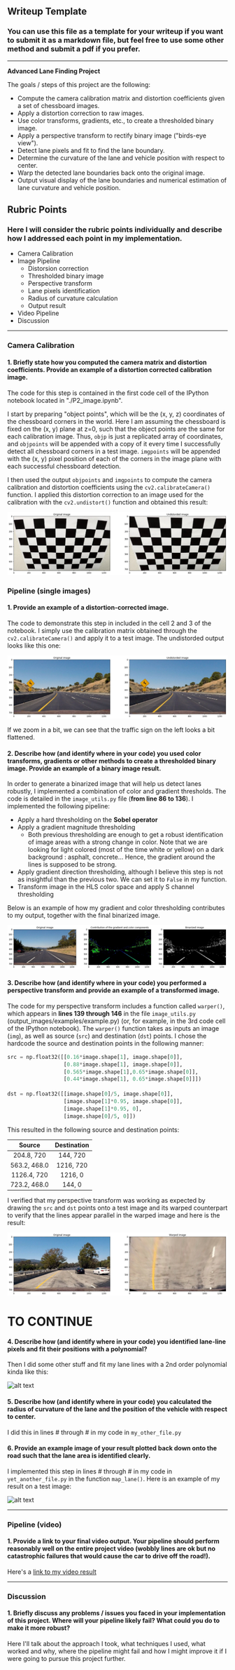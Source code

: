 ## Writeup Template

### You can use this file as a template for your writeup if you want to submit it as a markdown file, but feel free to use some other method and submit a pdf if you prefer.

---

**Advanced Lane Finding Project**

The goals / steps of this project are the following:

* Compute the camera calibration matrix and distortion coefficients given a set of chessboard images.
* Apply a distortion correction to raw images.
* Use color transforms, gradients, etc., to create a thresholded binary image.
* Apply a perspective transform to rectify binary image ("birds-eye view").
* Detect lane pixels and fit to find the lane boundary.
* Determine the curvature of the lane and vehicle position with respect to center.
* Warp the detected lane boundaries back onto the original image.
* Output visual display of the lane boundaries and numerical estimation of lane curvature and vehicle position.

[//]: # (Image References)

[image1]: ./output_images/undistorded_chessboard.jpg "Undistorted"
[image2]: ./output_images/undistorded_example.jpg "Road Transformed"
[image3]: ./output_images/contribs.jpg "Binary Example"
[image4]: ./output_images/warping.jpg "Warp Example"
[image5]: ./examples/color_fit_lines.jpg "Fit Visual"
[image6]: ./examples/example_output.jpg "Output"
[video1]: ./project_video.mp4 "Video"

## Rubric Points

### Here I will consider the rubric points individually and describe how I addressed each point in my implementation.
- Camera Calibration
- Image Pipeline
  - Distorsion correction
  - Thresholded binary image
  - Perspective transform
  - Lane pixels identification
  - Radius of curvature calculation
  - Output result
- Video Pipeline
- Discussion

---

### Camera Calibration

#### 1. Briefly state how you computed the camera matrix and distortion coefficients. Provide an example of a distortion corrected calibration image.

The code for this step is contained in the first code cell of the IPython notebook located in "./P2_image.ipynb".

I start by preparing "object points", which will be the (x, y, z) coordinates of the chessboard corners in the world. Here I am assuming the chessboard is fixed on the (x, y) plane at z=0, such that the object points are the same for each calibration image.  Thus, `objp` is just a replicated array of coordinates, and `objpoints` will be appended with a copy of it every time I successfully detect all chessboard corners in a test image.  `imgpoints` will be appended with the (x, y) pixel position of each of the corners in the image plane with each successful chessboard detection.

I then used the output `objpoints` and `imgpoints` to compute the camera calibration and distortion coefficients using the `cv2.calibrateCamera()` function.  I applied this distortion correction to an image used for the calibration with the `cv2.undistort()` function and obtained this result:

![alt text][image1]

### Pipeline (single images)

#### 1. Provide an example of a distortion-corrected image.

The code to demonstrate this step in included in the cell 2 and 3 of the notebook. I simply use the calibration matrix obtained through the `cv2.calibrateCamera()` and apply it to a test image. The undistorded output looks like this one:

![alt text][image2]

If we zoom in a bit, we can see that the traffic sign on the left looks a bit flattened.


#### 2. Describe how (and identify where in your code) you used color transforms, gradients or other methods to create a thresholded binary image.  Provide an example of a binary image result.

In order to generate a binarized image that will help us detect lanes robustly, I implemented a combination of color and gradient thresholds. The code is detailed in the `image_utils.py` file (**from line 86 to 136**). I implemented the following pipeline:
- Apply a hard thresholding on the **Sobel operator**
- Apply a gradient magnitude thresholding
  - Both previous thresholding are enough to get a robust identification of image areas with a strong change in color. Note that we are looking for light colored (most of the time white or yellow) on a dark background : asphalt, concrete... Hence, the gradient around the lines is supposed to be strong.
- Apply gradient direction thresholding, although I believe this step is not as insightful than the previous two. We can set it to `False` in my function.
- Transform image in the HLS color space and apply S channel thresholding

Below is an example of how my gradient and color thresholding contributes to my output, together with the final binarized image.

![alt text][image3]


#### 3. Describe how (and identify where in your code) you performed a perspective transform and provide an example of a transformed image.

The code for my perspective transform includes a function called `warper()`, which appears in **lines 139 through 146** in the file `image_utils.py` (output_images/examples/example.py) (or, for example, in the 3rd code cell of the IPython notebook).  The `warper()` function takes as inputs an image (`img`), as well as source (`src`) and destination (`dst`) points.  I chose the hardcode the source and destination points in the following manner:

```python
src = np.float32([[0.16*image.shape[1], image.shape[0]],
                  [0.88*image.shape[1], image.shape[0]],
                  [0.565*image.shape[1],0.65*image.shape[0]],
                  [0.44*image.shape[1], 0.65*image.shape[0]]])

dst = np.float32([[image.shape[0]/5, image.shape[0]],
                  [image.shape[1]*0.95, image.shape[0]],
                  [image.shape[1]*0.95, 0],
                  [image.shape[0]/5, 0]])
```

This resulted in the following source and destination points:

| Source        | Destination   |
|:-------------:|:-------------:|
| 204.8, 720      | 144, 720        |
| 563.2, 468.0      | 1216, 720      |
| 1126.4, 720     | 1216, 0      |
| 723.2, 468.0      | 144, 0        |

I verified that my perspective transform was working as expected by drawing the `src` and `dst` points onto a test image and its warped counterpart to verify that the lines appear parallel in the warped image and here is the result:

![alt text][image4]

# TO CONTINUE

#### 4. Describe how (and identify where in your code) you identified lane-line pixels and fit their positions with a polynomial?

Then I did some other stuff and fit my lane lines with a 2nd order polynomial kinda like this:

![alt text][image5]

#### 5. Describe how (and identify where in your code) you calculated the radius of curvature of the lane and the position of the vehicle with respect to center.

I did this in lines # through # in my code in `my_other_file.py`

#### 6. Provide an example image of your result plotted back down onto the road such that the lane area is identified clearly.

I implemented this step in lines # through # in my code in `yet_another_file.py` in the function `map_lane()`.  Here is an example of my result on a test image:

![alt text][image6]

---

### Pipeline (video)

#### 1. Provide a link to your final video output.  Your pipeline should perform reasonably well on the entire project video (wobbly lines are ok but no catastrophic failures that would cause the car to drive off the road!).

Here's a [link to my video result](./project_video.mp4)

---

### Discussion

#### 1. Briefly discuss any problems / issues you faced in your implementation of this project.  Where will your pipeline likely fail?  What could you do to make it more robust?

Here I'll talk about the approach I took, what techniques I used, what worked and why, where the pipeline might fail and how I might improve it if I were going to pursue this project further.
